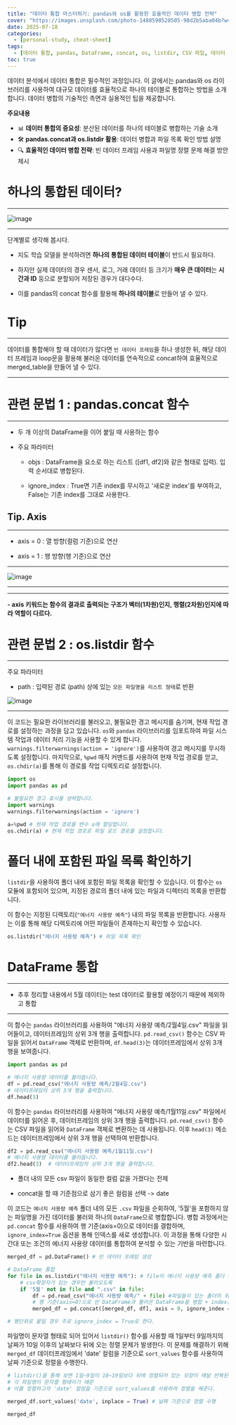 ```yaml
---
title: "데이터 통합 마스터하기: pandas와 os를 활용한 효율적인 데이터 병합 전략"
cover: "https://images.unsplash.com/photo-1488590528505-98d2b5aba04b?w=1920&h=1080&fit=crop"
date: 2025-07-18
categories:
  - [personal-study, cheat-sheet]
tags:
  - [데이터 통합, pandas, DataFrame, concat, os, listdir, CSV 파일, 데이터 병합, 데이터 프레임, 데이터 분석, 데이터 처리, 데이터 정렬, 빈 데이터 프레임, 파일 시스템, 경고 메시지]
toc: true
---
```


데이터 분석에서 데이터 통합은 필수적인 과정입니다. 이 글에서는 pandas와 os 라이브러리를 사용하여 대규모 데이터를 효율적으로 하나의 테이블로 통합하는 방법을 소개합니다. 데이터 병합의 기술적인 측면과 실용적인 팁을 제공합니다.

**주요내용**
- 📊 **데이터 통합의 중요성**: 분산된 데이터를 하나의 테이블로 병합하는 기술 소개
- 🛠️ **pandas.concat과 os.listdir 활용**: 데이터 병합과 파일 목록 확인 방법 설명
- 🔍 **효율적인 데이터 병합 전략**: 빈 데이터 프레임 사용과 파일명 정렬 문제 해결 방안 제시

# 하나의 통합된 데이터?

---


![image](https://user-images.githubusercontent.com/74717033/134629591-b323bde0-ef43-46ca-9db5-3682a5b85700.png)

---


단계별로 생각해 봅시다.

- 지도 학습 모델을 분석하려면 **하나의 통합된 데이터 테이블**이 반드시 필요하다.

- 하지만 실제 데이터의 경우 센서, 로그, 거래 데이터 등 크기가 **매우 큰 데이터**는 **시간과 ID** 등으로 분할되어 저장된 경우가 대다수다.

- 이를 pandas의 concat 함수를 활용해 **하나의 테이블**로 만들어 낼 수 있다.

# Tip

---


데이터를 통합해야 할 때 데이터가 많다면 `빈 데이터 프레임`을 하나 생성한 뒤, 해당 데이터 프레임과 loop문을 활용해 불러온 데이터를 연속적으로 concat하여 효율적으로 merged_table을 만들어 낼 수 있다.

---


# 관련 문법 1 : pandas.concat 함수

---


- 두 개 이상의 DataFrame을 이어 붙일 때 사용하는 함수

- 주요 파라미터

    - objs : DataFrame을 요소로 하는 리스트 ([df1, df2]와 같은 형태로 입력). 입력 순서대로 병합된다.

    - ignore_index : True면 기존 index를 무시하고 '새로운 index'를 부여하고, False는 기존 index를 그대로 사용한다.

## Tip. Axis

---


- axis = 0 : 열 방향(컬럼 기준)으로 연산

- axis = 1 : 행 방향(행 기준)으로 연산

---


![image](https://user-images.githubusercontent.com/74717033/134629630-53856458-120b-42f1-9c8e-dc33727a2a55.png)

---


---


**- axis 키워드는 함수의 결과로 출력되는 구조가 벡터(1차원)인지, 행렬(2차원)인지에 따라 역할이 다르다.**

# 관련 문법 2 : os.listdir 함수

---


주요 파라미터

- path : 입력된 경로 (path) 상에 있는 `모든 파일명을 리스트 형태`로 반환

![image](https://user-images.githubusercontent.com/74717033/134629665-9dab8a82-db0e-43f2-a165-4a34baeeed1b.png)

---


이 코드는 필요한 라이브러리를 불러오고, 불필요한 경고 메시지를 숨기며, 현재 작업 경로를 설정하는 과정을 담고 있습니다. `os`와 `pandas` 라이브러리를 임포트하여 파일 시스템 작업과 데이터 처리 기능을 사용할 수 있게 합니다. `warnings.filterwarnings(action = 'ignore')`를 사용하여 경고 메시지를 무시하도록 설정합니다. 마지막으로, `%pwd` 매직 커맨드를 사용하여 현재 작업 경로를 얻고, `os.chdir(a)`를 통해 이 경로를 작업 디렉토리로 설정합니다.

```python
import os
import pandas as pd

# 불필요한 경고 표시를 생략합니다.
import warnings
warnings.filterwarnings(action = 'ignore')

a=%pwd # 현재 작업 경로를 변수 a에 할당합니다.
os.chdir(a) # 현재 작업 경로로 파일 로드 경로를 설정합니다.
```

# 폴더 내에 포함된 파일 목록 확인하기

`listdir`을 사용하여 폴더 내에 포함된 파일 목록을 확인할 수 있습니다. 이 함수는 `os` 모듈에 포함되어 있으며, 지정된 경로의 폴더 내에 있는 파일과 디렉터리 목록을 반환합니다.

이 함수는 지정된 디렉토리(``"에너지 사용량 예측"``) 내의 파일 목록을 반환합니다. 사용자는 이를 통해 해당 디렉토리에 어떤 파일들이 존재하는지 확인할 수 있습니다.

```python
os.listdir("에너지 사용량 예측") # 파일 목록 확인
```

# DataFrame 통합

---


- 추후 정리할 내용에서 5월 데이터는 test 데이터로 활용할 예정이기 때문에 제외하고 통합

---


이 함수는 `pandas` 라이브러리를 사용하여 "에너지 사용량 예측/2월4일.csv" 파일을 읽어들이고, 데이터프레임의 상위 3개 행을 출력합니다. `pd.read_csv()` 함수는 CSV 파일을 읽어서 `DataFrame` 객체로 반환하며, `df.head(3)`는 데이터프레임에서 상위 3개 행을 보여줍니다.

```python
import pandas as pd

# 에너지 사용량 데이터를 불러옵니다.
df = pd.read_csv("에너지 사용량 예측/2월4일.csv")
# 데이터프레임의 상위 3개 행을 출력합니다.
df.head(3)
```

이 함수는 `pandas` 라이브러리를 사용하여 "에너지 사용량 예측/1월11일.csv" 파일에서 데이터를 읽어온 후, 데이터프레임의 상위 3개 행을 출력합니다. `pd.read_csv()` 함수는 CSV 파일을 읽어와 `DataFrame` 객체로 변환하는 데 사용됩니다. 이후 `head(3)` 메소드는 데이터프레임에서 상위 3개 행을 선택하여 반환합니다.

```python
df2 = pd.read_csv("에너지 사용량 예측/1월11일.csv")
# 에너지 사용량 데이터를 불러옵니다.
df2.head(3)  # 데이터프레임의 상위 3개 행을 출력합니다.
```

- 폴더 내의 모든 csv 파일이 동일한 컬럼 값을 가졌다는 전제

- concat을 할 때 기준점으로 삼기 좋은 컬럼을 선택 -> date

이 코드는 `에너지 사용량 예측` 폴더 내의 모든 `.csv` 파일을 순회하여, '5월'을 포함하지 않는 파일명을 가진 데이터를 불러와 하나의 `DataFrame`으로 병합합니다. 병합 과정에서는 `pd.concat` 함수를 사용하여 행 기준(axis=0)으로 데이터를 결합하며, `ignore_index=True` 옵션을 통해 인덱스를 새로 생성합니다. 이 과정을 통해 다양한 시간대 또는 조건의 에너지 사용량 데이터를 통합하여 분석할 수 있는 기반을 마련합니다.

```python
merged_df = pd.DataFrame() # 빈 데이터 프레임 생성

# DataFrame 통합
for file in os.listdir("에너지 사용량 예측"): # file이 에너지 사용량 예측 폴더 내에 있는 파일명을 순회
    # csv확장자가 있는 경우만 불러오도록 
    if '5월' not in file and ".csv" in file:  
        df = pd.read_csv("에너지 사용량 예측/" + file) #파일들이 있는 폴더의 위치를 명시해준다.
        # 행 기준(axis=0)으로 빈 DataFrame과 불러온 DataFrame을 병합 + index는 새로 생성
        merged_df = pd.concat([merged_df, df], axis = 0, ignore_index = True)

# 행단위로 붙일 경우 주로 ignore_index = True로 한다.
```

파일명이 문자열 형태로 되어 있어서 `listdir()` 함수를 사용할 때 1일부터 9일까지의 날짜가 10일 이후의 날짜보다 뒤에 오는 정렬 문제가 발생한다. 이 문제를 해결하기 위해 `merged_df` 데이터프레임에서 'date' 컬럼을 기준으로 `sort_values` 함수를 사용하여 날짜 기준으로 정렬을 수행한다.

```python
# listdir()을 통해 보면 1일~9일이 10~19일보다 뒤에 정렬되어 있는 모양이 매달 반복된다.
# 각 파일명이 문자열 형태이기 때문
# 이를 정렬하고자 'date' 컬럼을 기준으로 sort_values를 사용하여 정렬을 해준다.

merged_df.sort_values('date', inplace = True) # 날짜 기준으로 정렬 수행

merged_df
```
